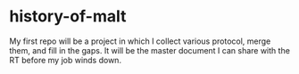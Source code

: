 # history-of-malt
My first repo will be a project in which I collect various protocol, merge them, and fill in the gaps. It will be the master document I can share with the RT before my job winds down.
